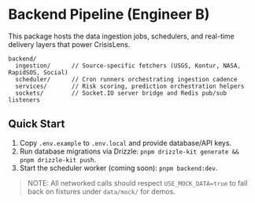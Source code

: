 # Backend Pipeline (Engineer B)

This package hosts the data ingestion jobs, schedulers, and real-time delivery layers that power CrisisLens.

```
backend/
  ingestion/      // Source-specific fetchers (USGS, Kontur, NASA, RapidSOS, Social)
  scheduler/      // Cron runners orchestrating ingestion cadence
  services/       // Risk scoring, prediction orchestration helpers
  sockets/        // Socket.IO server bridge and Redis pub/sub listeners
```

## Quick Start

1. Copy `.env.example` to `.env.local` and provide database/API keys.
2. Run database migrations via Drizzle: `pnpm drizzle-kit generate && pnpm drizzle-kit push`.
3. Start the scheduler worker (coming soon): `pnpm backend:dev`.

> NOTE: All networked calls should respect `USE_MOCK_DATA=true` to fall back on fixtures under `data/mock/` for demos.
